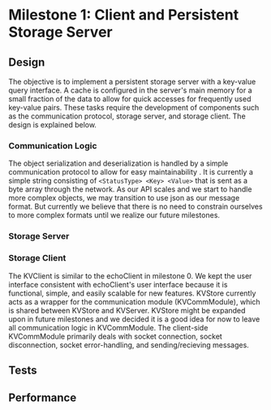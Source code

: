 # Milestone 1: Client and Persistent Storage Server

## Design
The objective is to implement a persistent storage server with a key-value query interface. A cache is configured in the server's main memory for a small fraction of the data to allow for quick accesses for frequently used key-value pairs. These tasks require the development of components such as the communication protocol, storage server, and storage client. The design is explained below.

### Communication Logic
The object serialization and deserialization is handled by a simple communication protocol to allow for easy maintainability . It is currently a simple string consisting of `<StatusType> <Key> <Value>` that is sent as a byte array through the network. As our API scales and we start to handle more complex objects, we may transition to use json as our message format. But currently we believe that there is no need to constrain ourselves to more complex formats until we realize our future milestones.

### Storage Server


### Storage Client

The KVClient is similar to the echoClient in milestone 0. We kept the user interface consistent with echoClient's user interface because it is functional, simple, and easily scalable for new features. KVStore currently acts as a wrapper for the communication module (KVCommModule), which is shared between KVStore and KVServer. KVStore might be expanded upon in future milestones and we decided it is a good idea for now to leave all communication logic in KVCommModule. The client-side KVCommModule primarily deals with socket connection, socket disconnection, socket error-handling, and sending/recieving messages.

## Tests


## Performance